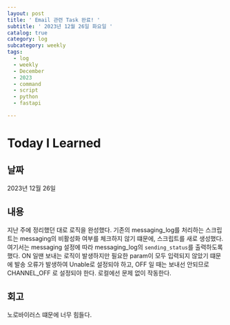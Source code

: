 ```yaml
---
layout: post
title: ' Email 관련 Task 완료! '
subtitle: ' 2023년 12월 26일 화요일 '
catalog: true
category: log
subcategory: weekly
tags:
  - log
  - weekly
  - December
  - 2023
  - command
  - script
  - python
  - fastapi

---
```


# Today I Learned

## 날짜

2023년 12월 26일

## 내용

지난 주에 정리했던 대로 로직을 완성했다. 기존의 messaging_log를 처리하는 스크립트는 messaging의 비활성화 여부를 체크하지 않기 떄문에, 스크립트를 새로 생성했다. 여기서는 messaging 설정에 따라 messaging_log의 `sending_status`를 출력하도록 했다. ON 일땐 보내는 로직이 발생하지만 필요한 param이 모두 입력되지 않았기 떄문에 발송 오류가 발생하여 Unable로 설정되야 하고, OFF 일 때는 보내선 안되므로 CHANNEL_OFF 로 설정되야 한다. 로컬에선 문제 없이 작동한다.

## 회고

노로바이러스 떄문에 너무 힘들다.